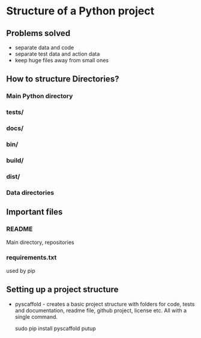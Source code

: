
# Structure of a Python project

## Problems solved
- separate data and code
- separate test data and action data
- keep huge files away from small ones

## How to structure Directories?
### Main Python directory

### tests/

### docs/

### bin/

### build/

### dist/


### Data directories

## Important files

### README
Main directory, repositories 

### requirements.txt
used by pip

## Setting up a project structure
* pyscaffold - creates a basic project structure with folders for code, tests and documentation, readme file, github project, license etc. All with a single command.

    sudo pip install pyscaffold
    putup <projectname>

